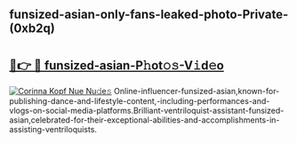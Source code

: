 ## funsized-asian-only-fans​-leaked-photo​-Private-(0xb2q)


# <h2><a href="https://mediaupload.pro?title=funsized-asian&ref=git">🔗👉 🔴 funsized-asian-P𝚑ot𝚘𝚜-V𝚒d𝚎o</a></h2>

[![Corinna Kopf Nue Nu𝚍e𝚜](https://i.imgur.com/0qMVB7G.gif)](https://mediaupload.pro?title=funsized-asian&ref=git)
Online-influencer-funsized-asian,known-for-publishing-dance-and-lifestyle-content,-including-performances-and-vlogs-on-social-media-platforms.Brilliant-ventriloquist-assistant-funsized-asian,celebrated-for-their-exceptional-abilities-and-accomplishments-in-assisting-ventriloquists.  